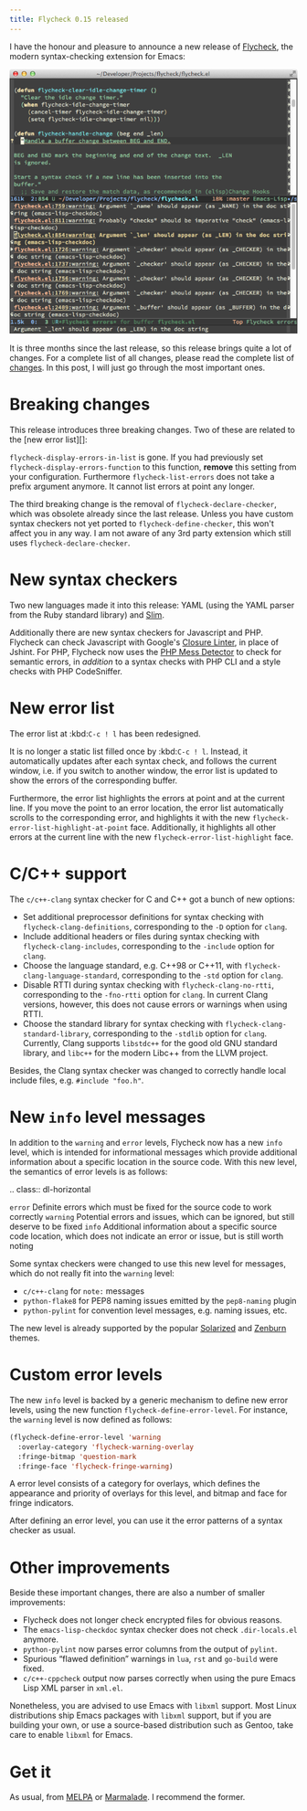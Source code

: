 ```yaml
---
title: Flycheck 0.15 released
---
```


I have the honour and pleasure to announce a new release of [Flycheck][], the
modern syntax-checking extension for Emacs:

![Flycheck 0.15 with [Zenburn][] and [Source Code Pro][]](/images/flycheck-0.15.png)

It is three months since the last release, so this release brings quite a lot of
changes.  For a complete list of all changes, please read the complete list of
[changes][].  In this post, I will just go through the most important ones.

Breaking changes
================

This release introduces three breaking changes.  Two of these are related to the
[new error list][]:

`flycheck-display-errors-in-list` is gone.  If you had previously set
`flycheck-display-errors-function` to this function, **remove** this setting
from your configuration.  Furthermore `flycheck-list-errors` does not take a
prefix argument anymore.  It cannot list errors at point any longer.

The third breaking change is the removal of `flycheck-declare-checker`, which
was obsolete already since the last release.  Unless you have custom syntax
checkers not yet ported to `flycheck-define-checker`, this won't affect you in
any way.  I am not aware of any 3rd party extension which still uses
`flycheck-declare-checker`.

New syntax checkers
===================

Two new languages made it into this release:  YAML (using the YAML parser from
the Ruby standard library) and [Slim][].

Additionally there are new syntax checkers for Javascript and PHP.  Flycheck can
check Javascript with Google's [Closure Linter][], in place of Jshint.  For PHP,
Flycheck now uses the [PHP Mess Detector][] to check for semantic errors, in
*addition* to a syntax checks with PHP CLI and a style checks with PHP
CodeSniffer.

New error list
==============

The error list at :kbd:`C-c ! l` has been redesigned.

It is no longer a static list filled once by :kbd:`C-c ! l`.  Instead, it
automatically updates after each syntax check, and follows the current window,
i.e. if you switch to another window, the error list is updated to show the
errors of the corresponding buffer.

Furthermore, the error list highlights the errors at point and at the current
line.  If you move the point to an error location, the error list automatically
scrolls to the corresponding error, and highlights it with the new
`flycheck-error-list-highlight-at-point` face.  Additionally, it highlights all
other errors at the current line with the new `flycheck-error-list-highlight`
face.

C/C++ support
=============

The `c/c++-clang` syntax checker for C and C++ got a bunch of new options:

- Set additional preprocessor definitions for syntax checking with
  `flycheck-clang-definitions`, corresponding to the `-D` option for `clang`.
- Include additional headers or files during syntax checking with
  `flycheck-clang-includes`, corresponding to the `-include` option for `clang`.
- Choose the language standard, e.g. C++98 or C++11, with
  `flycheck-clang-language-standard`, corresponding to the `-std` option for
  `clang`.
- Disable RTTI during syntax checking with `flycheck-clang-no-rtti`,
  corresponding to the `-fno-rtti` option for `clang`.  In current Clang
  versions, however, this does not cause errors or warnings when using RTTI.
- Choose the standard library for syntax checking with
  `flycheck-clang-standard-library`, corresponding to the `-stdlib` option for
  `clang`.  Currently, Clang supports `libstdc++` for the good old GNU standard
  library, and `libc++` for the modern Libc++ from the LLVM project.

Besides, the Clang syntax checker was changed to correctly handle local include
files, e.g. `#include "foo.h"`.

New `info` level messages
=========================

In addition to the `warning` and `error` levels, Flycheck now has a new `info`
level, which is intended for informational messages which provide additional
information about a specific location in the source code.  With this new level,
the semantics of error levels is as follows:

.. class:: dl-horizontal

`error`
  Definite errors which must be fixed for the source code to work correctly
`warning`
  Potential errors and issues, which can be ignored, but still deserve to be
  fixed
`info`
  Additional information about a specific source code location, which does not
  indicate an error or issue, but is still worth noting

Some syntax checkers were changed to use this new level for messages, which do
not really fit into the `warning` level:

- `c/c++-clang` for `note:` messages
- `python-flake8` for PEP8 naming issues emitted by the `pep8-naming` plugin
- `python-pylint` for convention level messages, e.g. naming issues, etc.

The new level is already supported by the popular [Solarized][] and [Zenburn][]
themes.

Custom error levels
===================

The new `info` level is backed by a generic mechanism to define new error
levels, using the new function `flycheck-define-error-level`.  For instance, the
`warning` level is now defined as follows:

```commonlisp
(flycheck-define-error-level 'warning
  :overlay-category 'flycheck-warning-overlay
  :fringe-bitmap 'question-mark
  :fringe-face 'flycheck-fringe-warning)
```

A error level consists of a category for overlays, which defines the appearance
and priority of overlays for this level, and bitmap and face for fringe
indicators.

After defining an error level, you can use it the error patterns of a syntax
checker as usual.

Other improvements
==================

Beside these important changes, there are also a number of smaller improvements:

- Flycheck does not longer check encrypted files for obvious reasons.
- The `emacs-lisp-checkdoc` syntax checker does not check `.dir-locals.el`
  anymore.
- `python-pylint` now parses error columns from the output of `pylint`.
- Spurious “flawed definition” warnings in `lua`, `rst` and `go-build` were
  fixed.
- `c/c++-cppcheck` output now parses correctly when using the pure Emacs Lisp
  XML parser in `xml.el`.

Nonetheless, you are advised to use Emacs with `libxml` support.  Most Linux
distributions ship Emacs packages with `libxml` support, but if you are building
your own, or use a source-based distribution such as Gentoo, take care to enable
`libxml` for Emacs.

Get it
======

As usual, from [MELPA][] or [Marmalade][].  I recommend the former.

[flycheck]: http://flycheck.github.io
[Source Code Pro]: https://github.com/adobe/source-code-pro
[changes]: http://flycheck.readthedocs.org/en/0.17/manual/changes.html#nov-15-2013
[Slim]: http://slim-lang.com
[Closure Linter]: https://code.google.com/p/closure-linter/
[PHP Mess Detector]: http://phpmd.org/
[Solarized]: https://github.com/bbatsov/solarized-emacs
[Zenburn]: https://github.com/bbatsov/zenburn-emacs
[MELPA]: http://melpa.milkbox.net/
[Marmalade]: http://marmalade-repo.org/packages/flycheck
